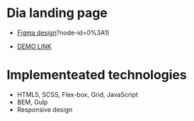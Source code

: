 # Dia landing page
- [Figma design](https://www.figma.com/file/7qwsWggv9BAxMi2VPhBuPr/Air-(formerly-Dia))?node-id=0%3A1)

- [DEMO LINK](https://kengat.github.io/dia-landing/)

# Implementeated technologies
- HTML5, SCSS, Flex-box, Grid, JavaScript
- BEM, Gulp
- Responsive design
